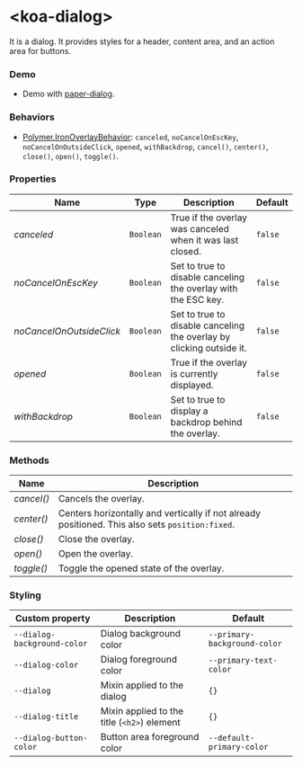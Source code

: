 # &lt;koa-dialog&gt;

It is a dialog. It provides styles for a header, content area, and an action area for buttons.

### Demo

* Demo with [paper-dialog](https://elements.polymer-project.org/elements/paper-dialog?view=demo).

### Behaviors

* [Polymer.IronOverlayBehavior](https://elements.polymer-project.org/elements/iron-overlay-behavior?active=Polymer.IronOverlayBehavior): `canceled`, `noCancelOnEscKey`, `noCancelOnOutsideClick`, `opened`, `withBackdrop`, `cancel()`, `center()`, `close()`, `open()`, `toggle()`.

### Properties

Name | Type | Description | Default
-----|------|-------------|--------
*canceled* | `Boolean` | True if the overlay was canceled when it was last closed. | `false`
*noCancelOnEscKey* | `Boolean` | Set to true to disable canceling the overlay with the ESC key. | `false`
*noCancelOnOutsideClick* | `Boolean` | Set to true to disable canceling the overlay by clicking outside it. | `false`
*opened* | `Boolean` | True if the overlay is currently displayed. | `false`
*withBackdrop* | `Boolean` | Set to true to display a backdrop behind the overlay. | `false`

### Methods

Name | Description
-----|------------
*cancel()* | Cancels the overlay.
*center()* | Centers horizontally and vertically if not already positioned. This also sets `position:fixed`.
*close()* | Close the overlay.
*open()* | Open the overlay.
*toggle()* | Toggle the opened state of the overlay.

### Styling

Custom property | Description | Default
----------------|-------------|--------
`--dialog-background-color` | Dialog background color | `--primary-background-color`
`--dialog-color` | Dialog foreground color | `--primary-text-color`
`--dialog` | Mixin applied to the dialog | `{}`
`--dialog-title` | Mixin applied to the title (`<h2>`) element | `{}`
`--dialog-button-color` | Button area foreground color | `--default-primary-color`
